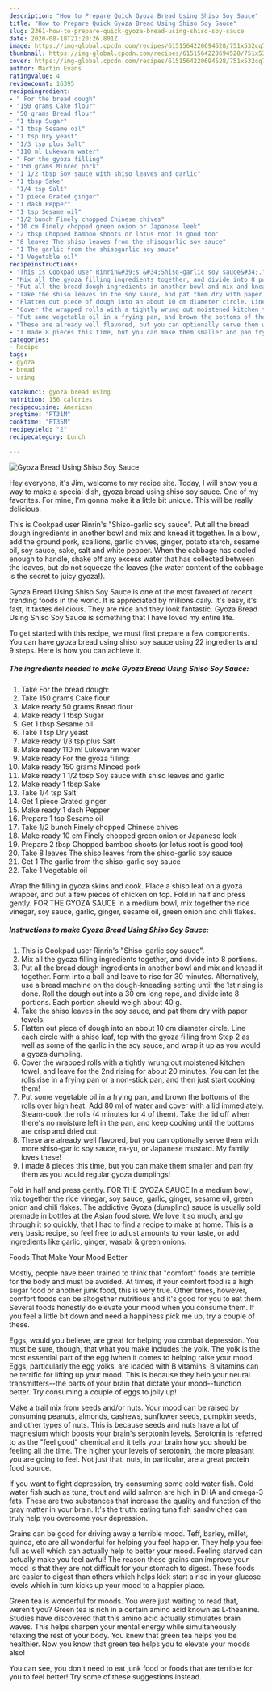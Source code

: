 ```yaml
---
description: "How to Prepare Quick Gyoza Bread Using Shiso Soy Sauce"
title: "How to Prepare Quick Gyoza Bread Using Shiso Soy Sauce"
slug: 2361-how-to-prepare-quick-gyoza-bread-using-shiso-soy-sauce
date: 2020-08-18T21:20:26.801Z
image: https://img-global.cpcdn.com/recipes/6151564220694528/751x532cq70/gyoza-bread-using-shiso-soy-sauce-recipe-main-photo.jpg
thumbnail: https://img-global.cpcdn.com/recipes/6151564220694528/751x532cq70/gyoza-bread-using-shiso-soy-sauce-recipe-main-photo.jpg
cover: https://img-global.cpcdn.com/recipes/6151564220694528/751x532cq70/gyoza-bread-using-shiso-soy-sauce-recipe-main-photo.jpg
author: Martin Evans
ratingvalue: 4
reviewcount: 16395
recipeingredient:
- " For the bread dough"
- "150 grams Cake flour"
- "50 grams Bread flour"
- "1 tbsp Sugar"
- "1 tbsp Sesame oil"
- "1 tsp Dry yeast"
- "1/3 tsp plus Salt"
- "110 ml Lukewarm water"
- " For the gyoza filling"
- "150 grams Minced pork"
- "1 1/2 tbsp Soy sauce with shiso leaves and garlic"
- "1 tbsp Sake"
- "1/4 tsp Salt"
- "1 piece Grated ginger"
- "1 dash Pepper"
- "1 tsp Sesame oil"
- "1/2 bunch Finely chopped Chinese chives"
- "10 cm Finely chopped green onion or Japanese leek"
- "2 tbsp Chopped bamboo shoots or lotus root is good too"
- "8 leaves The shiso leaves from the shisogarlic soy sauce"
- "1 The garlic from the shisogarlic soy sauce"
- "1 Vegetable oil"
recipeinstructions:
- "This is Cookpad user Rinrin&#39;s &#34;Shiso-garlic soy sauce&#34;."
- "Mix all the gyoza filling ingredients together, and divide into 8 portions."
- "Put all the bread dough ingredients in another bowl and mix and knead it together. Form into a ball and leave to rise for 30 minutes. Alternatively, use a bread machine on the dough-kneading setting until the 1st rising is done. Roll the dough out into a 30 cm long rope, and divide into 8 portions. Each portion should weigh about 40 g."
- "Take the shiso leaves in the soy sauce, and pat them dry with paper towels."
- "Flatten out piece of dough into an about 10 cm diameter circle. Line each circle with a shiso leaf, top with the gyoza filling from Step 2 as well as some of the garlic in the soy sauce, and wrap it up as you would a gyoza dumpling."
- "Cover the wrapped rolls with a tightly wrung out moistened kitchen towel, and leave for the 2nd rising for about 20 minutes. You can let the rolls rise in a frying pan or a non-stick pan, and then just start cooking them!"
- "Put some vegetable oil in a frying pan, and brown the bottoms of the rolls over high heat. Add 80 ml of water and cover with a lid immediately. Steam-cook the rolls (4 minutes for 4 of them). Take the lid off when there&#39;s no moisture left in the pan, and keep cooking until the bottoms are crisp and dried out."
- "These are already well flavored, but you can optionally serve them with more shiso-garlic soy sauce, ra-yu, or Japanese mustard. My family loves these!"
- "I made 8 pieces this time, but you can make them smaller and pan fry them as you would regular gyoza dumplings!"
categories:
- Recipe
tags:
- gyoza
- bread
- using

katakunci: gyoza bread using 
nutrition: 156 calories
recipecuisine: American
preptime: "PT31M"
cooktime: "PT35M"
recipeyield: "2"
recipecategory: Lunch

---
```



![Gyoza Bread Using Shiso Soy Sauce](https://img-global.cpcdn.com/recipes/6151564220694528/751x532cq70/gyoza-bread-using-shiso-soy-sauce-recipe-main-photo.jpg)

Hey everyone, it's Jim, welcome to my recipe site. Today, I will show you a way to make a special dish, gyoza bread using shiso soy sauce. One of my favorites. For mine, I'm gonna make it a little bit unique. This will be really delicious.

This is Cookpad user Rinrin&#39;s &#34;Shiso-garlic soy sauce&#34;. Put all the bread dough ingredients in another bowl and mix and knead it together. In a bowl, add the ground pork, scallions, garlic chives, ginger, potato starch, sesame oil, soy sauce, sake, salt and white pepper. When the cabbage has cooled enough to handle, shake off any excess water that has collected between the leaves, but do not squeeze the leaves (the water content of the cabbage is the secret to juicy gyoza!).

Gyoza Bread Using Shiso Soy Sauce is one of the most favored of recent trending foods in the world. It is appreciated by millions daily. It's easy, it's fast, it tastes delicious. They are nice and they look fantastic. Gyoza Bread Using Shiso Soy Sauce is something that I have loved my entire life.


To get started with this recipe, we must first prepare a few components. You can have gyoza bread using shiso soy sauce using 22 ingredients and 9 steps. Here is how you can achieve it.

<!--inarticleads1-->

##### The ingredients needed to make Gyoza Bread Using Shiso Soy Sauce:

1. Take  For the bread dough:
1. Take 150 grams Cake flour
1. Make ready 50 grams Bread flour
1. Make ready 1 tbsp Sugar
1. Get 1 tbsp Sesame oil
1. Take 1 tsp Dry yeast
1. Make ready 1/3 tsp plus Salt
1. Make ready 110 ml Lukewarm water
1. Make ready  For the gyoza filling:
1. Make ready 150 grams Minced pork
1. Make ready 1 1/2 tbsp Soy sauce with shiso leaves and garlic
1. Make ready 1 tbsp Sake
1. Take 1/4 tsp Salt
1. Get 1 piece Grated ginger
1. Make ready 1 dash Pepper
1. Prepare 1 tsp Sesame oil
1. Take 1/2 bunch Finely chopped Chinese chives
1. Make ready 10 cm Finely chopped green onion or Japanese leek
1. Prepare 2 tbsp Chopped bamboo shoots (or lotus root is good too)
1. Take 8 leaves The shiso leaves from the shiso-garlic soy sauce
1. Get 1 The garlic from the shiso-garlic soy sauce
1. Take 1 Vegetable oil


Wrap the filling in gyoza skins and cook. Place a shiso leaf on a gyoza wrapper, and put a few pieces of chicken on top. Fold in half and press gently. FOR THE GYOZA SAUCE In a medium bowl, mix together the rice vinegar, soy sauce, garlic, ginger, sesame oil, green onion and chili flakes. 

<!--inarticleads2-->

##### Instructions to make Gyoza Bread Using Shiso Soy Sauce:

1. This is Cookpad user Rinrin&#39;s &#34;Shiso-garlic soy sauce&#34;.
1. Mix all the gyoza filling ingredients together, and divide into 8 portions.
1. Put all the bread dough ingredients in another bowl and mix and knead it together. Form into a ball and leave to rise for 30 minutes. Alternatively, use a bread machine on the dough-kneading setting until the 1st rising is done. Roll the dough out into a 30 cm long rope, and divide into 8 portions. Each portion should weigh about 40 g.
1. Take the shiso leaves in the soy sauce, and pat them dry with paper towels.
1. Flatten out piece of dough into an about 10 cm diameter circle. Line each circle with a shiso leaf, top with the gyoza filling from Step 2 as well as some of the garlic in the soy sauce, and wrap it up as you would a gyoza dumpling.
1. Cover the wrapped rolls with a tightly wrung out moistened kitchen towel, and leave for the 2nd rising for about 20 minutes. You can let the rolls rise in a frying pan or a non-stick pan, and then just start cooking them!
1. Put some vegetable oil in a frying pan, and brown the bottoms of the rolls over high heat. Add 80 ml of water and cover with a lid immediately. Steam-cook the rolls (4 minutes for 4 of them). Take the lid off when there&#39;s no moisture left in the pan, and keep cooking until the bottoms are crisp and dried out.
1. These are already well flavored, but you can optionally serve them with more shiso-garlic soy sauce, ra-yu, or Japanese mustard. My family loves these!
1. I made 8 pieces this time, but you can make them smaller and pan fry them as you would regular gyoza dumplings!


Fold in half and press gently. FOR THE GYOZA SAUCE In a medium bowl, mix together the rice vinegar, soy sauce, garlic, ginger, sesame oil, green onion and chili flakes. The addictive Gyoza (dumpling) sauce is usually sold premade in bottles at the Asian food store. We love it so much, and go through it so quickly, that I had to find a recipe to make at home. This is a very basic recipe, so feel free to adjust amounts to your taste, or add ingredients like garlic, ginger, wasabi &amp; green onions. 

Foods That Make Your Mood Better


Mostly, people have been trained to think that "comfort" foods are terrible for the body and must be avoided. At times, if your comfort food is a high sugar food or another junk food, this is very true. Other times, however, comfort foods can be altogether nutritious and it's good for you to eat them. Several foods honestly do elevate your mood when you consume them. If you feel a little bit down and need a happiness pick me up, try a couple of these.

Eggs, would you believe, are great for helping you combat depression. You must be sure, though, that what you make includes the yolk. The yolk is the most essential part of the egg iwhen it comes to helping raise your mood. Eggs, particularly the egg yolks, are loaded with B vitamins. B vitamins can be terrific for lifting up your mood. This is because they help your neural transmitters--the parts of your brain that dictate your mood--function better. Try consuming a couple of eggs to jolly up!

Make a trail mix from seeds and/or nuts. Your mood can be raised by consuming peanuts, almonds, cashews, sunflower seeds, pumpkin seeds, and other types of nuts. This is because seeds and nuts have a lot of magnesium which boosts your brain's serotonin levels. Serotonin is referred to as the "feel good" chemical and it tells your brain how you should be feeling all the time. The higher your levels of serotonin, the more pleasant you are going to feel. Not just that, nuts, in particular, are a great protein food source.

If you want to fight depression, try consuming some cold water fish. Cold water fish such as tuna, trout and wild salmon are high in DHA and omega-3 fats. These are two substances that increase the quality and function of the gray matter in your brain. It's the truth: eating tuna fish sandwiches can truly help you overcome your depression. 

Grains can be good for driving away a terrible mood. Teff, barley, millet, quinoa, etc are all wonderful for helping you feel happier. They help you feel full as well which can actually help to better your mood. Feeling starved can actually make you feel awful! The reason these grains can improve your mood is that they are not difficult for your stomach to digest. These foods are easier to digest than others which helps kick start a rise in your glucose levels which in turn kicks up your mood to a happier place.

Green tea is wonderful for moods. You were just waiting to read that, weren't you? Green tea is rich in a certain amino acid known as L-theanine. Studies have discovered that this amino acid actually stimulates brain waves. This helps sharpen your mental energy while simultaneously relaxing the rest of your body. You knew that green tea helps you be healthier. Now you know that green tea helps you to elevate your moods also!

You can see, you don't need to eat junk food or foods that are terrible for you to feel better! Try  some  of  these  suggestions  instead.

